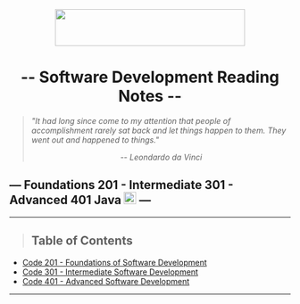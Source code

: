 <div align="center">
  <img src="https://members-csforall.imgix.net/members/logos/code-fellows-logo-horizontal-2-color-black.png" width="340" height="66">
</div>  

<h1 align="center"><b>-- Software Development Reading Notes --</b></h1>

> *"It had long since come to my attention that people of accomplishment rarely sat back and let things happen to them. They went out and happened to things."*
>
> <p align="center"><i> -- Leondardo da Vinci</i></p>

## &mdash; Foundations 201 - Intermediate 301 - Advanced 401 Java <img src="https://www.svgrepo.com/show/184143/java.svg"  width="22" height="22"> &mdash;


---

> ## Table of Contents

- [Code 201 - Foundations of Software Development](/201.md)
- [Code 301 - Intermediate Software Development](/301.md)
- [Code 401 - Advanced Software Development](/401.md)

---
